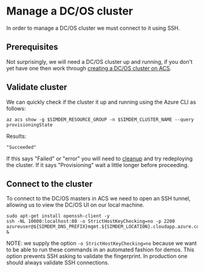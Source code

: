 # Manage a DC/OS cluster

In order to manage a DC/OS cluster we must connect to it using SSH.

## Prerequisites 

Not surprisingly, we will need a DC/OS cluster up and
running, if you don't yet have one then work
through [creating a DC/OS cluster on ACS](https://raw.githubusercontent.com/Azure/acs-demos/master/dcos/create_cluster/script.md). 

## Validate cluster

We can quickly check if the cluster it up and running using the Azure
CLI as follows:

```
az acs show -g $SIMDEM_RESOURCE_GROUP -n $SIMDEM_CLUSTER_NAME --query provisioningState
```

Results:

```
"Succeeded"
```

If this says "Failed" or "error" you will need
to [cleanup](../delete_cluster/script.md) and try redeploying the
cluster. If it says "Provisioning" wait a little longer before
proceeding.

## Connect to the cluster

To connect to the DC/OS masters in ACS we need to open an SSH tunnel,
allowing us to view the DC/OS UI on our local machine.

```
sudo apt-get install openssh-client -y
ssh -NL 10000:localhost:80 -o StrictHostKeyChecking=no -p 2200 azureuser@${SIMDEM_DNS_PREFIX}mgmt.${SIMDEM_LOCATION}.cloudapp.azure.com &
```

NOTE: we supply the option `-o StrictHostKeyChecking=no` because we
want to be able to run these commands in an automated fashion for
demos. This option prevents SSH asking to validate the fingerprint. In
production one should always validate SSH connections.


